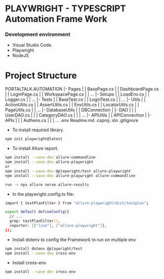 # PLAYWRIGHT - TYPESCRIPT Automation Frame Work


### Development environment

- Visual Studio Code.
- Playwright
- NodeJS

# Project Structure
PORTALTALK.AUTOMATION
|- Pages
|  |  BasePage.cs
|  |  DashboardPage.cs
|  |  LoginPage.cs
|  |  WorkspacePage.cs
|  |  ...
|- Setups
|  |  LoadEnv.cs
|  |  Logger.cs
|  |  ...
|- Tests
|  |  BaseTest.cs
|  |  LoginTest.cs
|  |  ...
|- Utils
|  |  ActionUtils.cs
|  |  AssertUtils.cs
|  |  EnvUtils.cs
|  |  LocatorUtils.cs
|  |  PageUtils.cs
|  |  ... 
|- DatabaseUtils
|  |  DBConnection
|  |- DAO
|  |  |  UserDAO.cs
|  |  |  CategoryDAO.cs
|  |  |  ...
|- APIUtils
|  |  APIConnection
|  |- APIs
|  |  |  Authens.cs
|  |  |  ...
.env
Readme.md
.csproj
.sln
.gitignore

- To install required library.
```zsh
npm init playwright@latest
```

- To install Allure report.
```zsh
npm install --save-dev allure-commandline
npm install --save-dev allure-playwright
or
npm install --save-dev @playwright/test allure-playwright
npm install --save-dev allure-playwright allure-commandline

run -> npx allure serve allure-results
```

- In the playwright.config.ts file:

```zsh
import { testPlanFilter } from "allure-playwright/dist/testplan";

export default defineConfig({
  // ...
  grep: testPlanFilter(),
  reporter: [["line"], ["allure-playwright"]],
});
```

- Install dotenv to config the Framework to run on multiple env

```zsh
npm install dotenv @playwright/test
npm install --save-dev cross-env
```

- Install cross-env

```zsh
npm install --save-dev cross-env
```